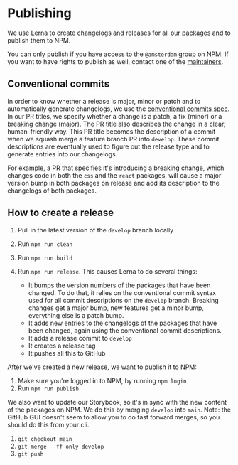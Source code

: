 # Publishing

We use Lerna to create changelogs and releases for all our packages and to publish them to NPM.

You can only publish if you have access to the `@amsterdam` group on NPM. If you want to have rights to publish as well, contact one of the [maintainers](./maintainers.md).

## Conventional commits

In order to know whether a release is major, minor or patch and to automatically generate changelogs, we use the [conventional commits spec](https://www.conventionalcommits.org/en/v1.0.0/).
In our PR titles, we specify whether a change is a patch, a fix (minor) or a breaking change (major). The PR title also describes the change in a clear, human-friendly way. This PR title becomes the description of a commit when we squash merge a feature branch PR into `develop`. These commit descriptions are eventually used to figure out the release type and to generate entries into our changelogs.

For example, a PR that specifies it's introducing a breaking change, which changes code in both the `css` and the `react` packages, will cause a major version bump in both packages on release and add its description to the changelogs of both packages.

## How to create a release

1. Pull in the latest version of the `develop` branch locally
2. Run `npm run clean`
3. Run `npm run build`
4. Run `npm run release`. This causes Lerna to do several things:

   - It bumps the version numbers of the packages that have been changed. To do that, it relies on the conventional commit syntax used for all commit descriptions on the `develop` branch. Breaking changes get a major bump, new features get a minor bump, everything else is a patch bump.
   - It adds new entries to the changelogs of the packages that have been changed, again using the conventional commit descriptions.
   - It adds a release commit to `develop`
   - It creates a release tag
   - It pushes all this to GitHub

After we've created a new release, we want to publish it to NPM:

1. Make sure you're logged in to NPM, by running `npm login`
2. Run `npm run publish`

We also want to update our Storybook, so it's in sync with the new content of the packages on NPM.
We do this by merging `develop` into `main`. Note: the GitHub GUI doesn't seem to allow you to do fast forward merges, so you should do this from your cli.

1. `git checkout main`
2. `git merge --ff-only develop`
3. `git push`
